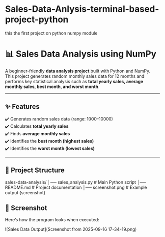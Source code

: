 # Sales-Data-Anlysis-terminal-based-project-python
this the first project on python numpy module
# 📊 Sales Data Analysis using NumPy

A beginner-friendly **data analysis project** built with Python and NumPy.  
This project generates random monthly sales data for 12 months and performs key statistical analysis such as **total yearly sales, average monthly sales, best month, and worst month**.  

---

## ✨ Features
✔️ Generates random sales data (range: 1000–10000)  
✔️ Calculates **total yearly sales**  
✔️ Finds **average monthly sales**  
✔️ Identifies the **best month (highest sales)**  
✔️ Identifies the **worst month (lowest sales)**  

---

## 📂 Project Structure
sales-data-analysis/
│── sales_analysis.py # Main Python script
│── README.md # Project documentation
│── screenshot.png # Example output (screenshot)

## 📸 Screenshot
Here’s how the program looks when executed:

![Sales Data Output](Screenshot from 2025-09-16 17-34-19.png)
